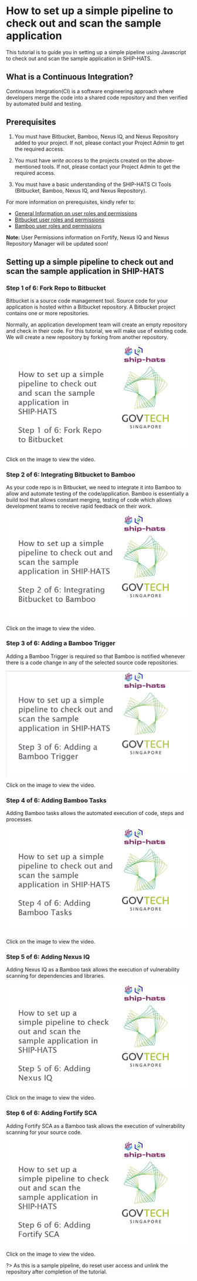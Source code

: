 # How to set up a simple pipeline to check out and scan the sample application
This tutorial is to guide you in setting up a simple pipeline using Javascript to check out and scan the sample application in SHIP-HATS.

## What is a Continuous Integration?
Continuous Integration(CI) is a software engineering approach where developers merge the code into a shared code repository and then verified by automated build and testing.

## Prerequisites
1. You must have Bitbucket, Bamboo, Nexus IQ, and Nexus Repository added to your project.  If not, please contact your Project Admin to get the required access.

2. You must have *write access* to the projects created on the above-mentioned tools. If not, please contact your Project Admin to get the required access.

3. You must have a basic understanding of the SHIP-HATS CI Tools (Bitbucket, Bamboo, Nexus IQ, and Nexus Repository).

For more information on prerequisites, kindly refer to: <br>
- <a href="https://docs.developer.gov.sg/docs/ship-hats-documentation/#/user-roles-permissions">General Information on user roles and permissions</a><br>
- <a href="https://docs.developer.gov.sg/docs/ship-hats-documentation/#/get-started/bitbucket-user-role">Bitbucket user roles and permissions</a><br>
- <a href="https://docs.developer.gov.sg/docs/ship-hats-documentation/#/get-started/bamboo-user-roles">Bamboo user roles and permissions</a><br>

**Note:** User Permissions information on Fortify, Nexus IQ and Nexus Repository Manager will be updated soon!

## Setting up a simple pipeline to check out and scan the sample application in SHIP-HATS

### Step 1 of 6: Fork Repo to Bitbucket
Bitbucket is a source code management tool. Source code for your application is hosted within a Bitbucket repository. A Bitbucket project contains one or more repositories.  

Normally, an application development team will create an empty repository and check in their code. For this tutorial, we will make use of existing code. We will create a new repository by forking from another repository. 

[![Step 1 of 6](Slide1.jpg)](https://youtu.be/y0znQiheC4Q)

Click on the image to view the video.


### Step 2 of 6: Integrating Bitbucket to Bamboo
As your code repo is in Bitbucket, we need to integrate it into Bamboo to allow and automate testing of the code/application. Bamboo is essentially a build tool that allows constant merging, testing of code  which allows  development teams to receive rapid feedback on their work.

[![Step 2 of 6](Slide6.jpg)](https://youtu.be/8ky79S2YfRg)

Click on the image to view the video.

### Step 3 of 6: Adding a Bamboo Trigger
Adding a Bamboo Trigger is required so that Bamboo is notified whenever there is a code change in any of the selected source code repositories. 

[![Step 3 of 6](slide19.png)](https://youtu.be/LyBSH4T4Lc4)

Click on the image to view the video.

### Step 4 of 6: Adding Bamboo Tasks
Adding Bamboo tasks allows the automated execution of code, steps and processes.

[![Step 4 of 6](Slide20.jpg)](https://youtu.be/supsnqoPKqs)

Click on the image to view the video.

### Step 5 of 6: Adding Nexus IQ
Adding Nexus IQ as a Bamboo task allows the execution of vulnerability scanning for dependencies and libraries.

[![Step 5 of 6](Slide25.jpg)](https://youtu.be/BW7_LRePBa8)

Click on the image to view the video.

### Step 6 of 6: Adding Fortify SCA
Adding Fortify SCA as a Bamboo task allows the execution of vulnerability scanning for your source code.

[![Step 6 of 6](Slide26.jpg)](https://youtu.be/0GAtczJpKwA)

Click on the image to view the video.

?> As this is a sample pipeline, do reset user access and unlink the repository after completion of the tutorial.

